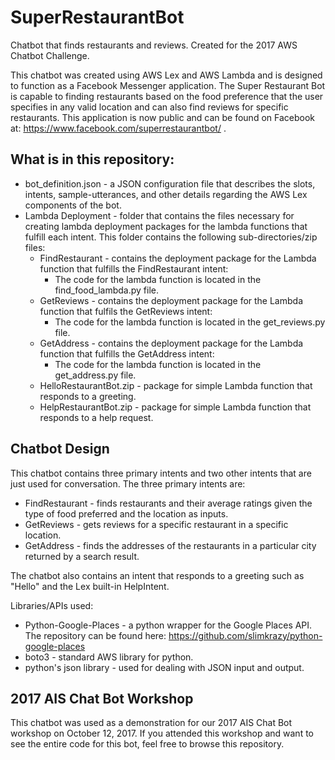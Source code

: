 # SuperRestaurantBot
Chatbot that finds restaurants and reviews. Created for the 2017 AWS Chatbot Challenge.

This chatbot was created using AWS Lex and AWS Lambda and is designed to function as a Facebook Messenger application.
The Super Restaurant Bot is capable to finding restaurants based on the food preference that the user specifies in any
valid location and can also find reviews for specific restaurants. This application is now public and can be found on Facebook at: https://www.facebook.com/superrestaurantbot/ .

## What is in this repository:
- bot_definition.json - a JSON configuration file that describes the slots, intents, sample-utterances, and other details regarding the
AWS Lex components of the bot.
- Lambda Deployment - folder that contains the files necessary for creating lambda deployment packages for the lambda functions that
fulfill each intent. This folder contains the following sub-directories/zip files:
  - FindRestaurant - contains the deployment package for the Lambda function that fulfills the FindRestaurant intent:
      - The code for the lambda function is located in the find_food_lambda.py file.
  - GetReviews - contains the deployment package for the Lambda function that fulfils the GetReviews intent:
      - The code for the lambda function is located in the get_reviews.py file.
  - GetAddress - contains the deployment package for the Lambda function that fulfills the GetAddress intent:
      - The code for the lambda function is located in the get_address.py file.
  - HelloRestaurantBot.zip - package for simple Lambda function that responds to a greeting.
  - HelpRestaurantBot.zip - package for simple Lambda function that responds to a help request.
      
## Chatbot Design
This chatbot contains three primary intents and two other intents that are just used for conversation. The three primary intents are:
- FindRestaurant - finds restaurants and their average ratings given the type of food preferred and the location as inputs.
- GetReviews - gets reviews for a specific restaurant in a specific location.
- GetAddress - finds the addresses of the restaurants in a particular city returned by a search result.

The chatbot also contains an intent that responds to a greeting such as "Hello" and the Lex built-in HelpIntent. 

Libraries/APIs used:
- Python-Google-Places - a python wrapper for the Google Places API. The repository can be found here: https://github.com/slimkrazy/python-google-places
- boto3 - standard AWS library for python.
- python's json library - used for dealing with JSON input and output.

## 2017 AIS Chat Bot Workshop
This chatbot was used as a demonstration for our 2017 AIS Chat Bot workshop on October 12, 2017. If you attended this workshop and want to see the entire code for this bot, feel free to browse this repository.
